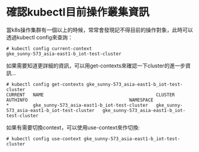 # 確認kubectl目前操作叢集資訊

當k8s操作集群有一個以上的時候，常常會發現記不得目前的操作對象，此時可以透過kubectl config來查詢：

```text
# kubectl config current-context
gke_sunny-573_asia-east1-b_iot-test-cluster
```

如果需要知道更詳細的資訊，可以用get-contexts來確認一下cluster的進一步資訊...

```text
# kubectl config get-contexts gke_sunny-573_asia-east1-b_iot-test-cluster
CURRENT   NAME                                          CLUSTER                                       AUTHINFO                                      NAMESPACE
*         gke_sunny-573_asia-east1-b_iot-test-cluster   gke_sunny-573_asia-east1-b_iot-test-cluster   gke_sunny-573_asia-east1-b_iot-test-cluster
```

如果有需要切換context，可以使用use-context來作切換:

```text
# kubectl config use-context gke_sunny-573_asia-east1-b_iot-test-cluster
```

